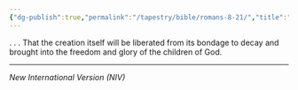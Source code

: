 ```yaml
---
{"dg-publish":true,"permalink":"/tapestry/bible/romans-8-21/","title":"Romans 8:21","hide":true,"tags":["bible"],"dgHomeLink":true,"dgShowLocalGraph":true,"dgEnableSearch":true}
---
```


. . . That the creation itself will be liberated from its bondage to decay and brought into the freedom and glory of the children of God.

---
*New International Version (NIV)*